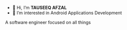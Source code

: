 - 👋 Hi, I’m **TAUSEEQ AFZAL**
- 👀 I’m interested in Android Applications Development

A software engineer focused on all things 
